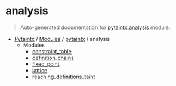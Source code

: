 # analysis

> Auto-generated documentation for [pytaintx.analysis](../../../pytaintx/analysis/__init__.py) module.

- [Pytaintx](../../README.md#pytaintx-index) / [Modules](../../README.md#pytaintx-modules) / [pytaintx](../index.md#pytaintx) / analysis
    - Modules
        - [constraint_table](constraint_table.md#constraint_table)
        - [definition_chains](definition_chains.md#definition_chains)
        - [fixed_point](fixed_point.md#fixed_point)
        - [lattice](lattice.md#lattice)
        - [reaching_definitions_taint](reaching_definitions_taint.md#reaching_definitions_taint)
